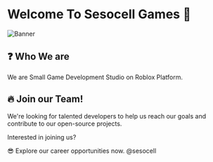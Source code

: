 # Welcome To Sesocell Games 👋
![Banner](http://cdn.savedsgn.com/assets/1920x1080.png)
## ❓ Who We are 
We are Small Game Development Studio on Roblox Platform.

## 🔥 Join our Team!

We're looking for talented developers to help us reach our goals and contribute to our open-source projects.

Interested in joining us?

😎 Explore our career opportunities now.
@sesocell
